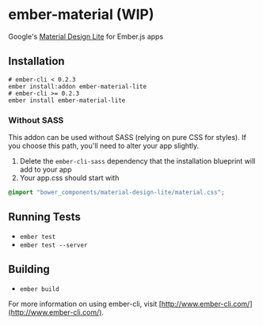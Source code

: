 # ember-material (WIP)

Google's [Material Design Lite](http://www.getmdl.io/) for Ember.js apps

## Installation

```
# ember-cli < 0.2.3
ember install:addon ember-material-lite
# ember-cli >= 0.2.3
ember install ember-material-lite
```

### Without SASS

This addon can be used without SASS (relying on pure CSS for styles). If you choose this path, you'll need to alter your app slightly.

1. Delete the `ember-cli-sass` dependency that the installation blueprint will add to your app
2. Your app.css should start with
```css
@import "bower_components/material-design-lite/material.css";
```

## Running Tests

* `ember test`
* `ember test --server`

## Building

* `ember build`

For more information on using ember-cli, visit [http://www.ember-cli.com/](http://www.ember-cli.com/).
